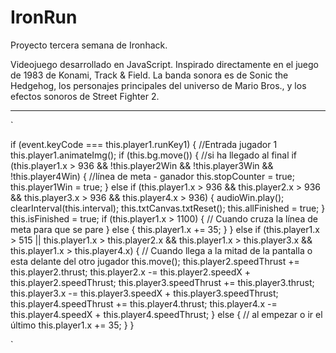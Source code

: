 # IronRun

Proyecto tercera semana de Ironhack.

Videojuego desarrollado en JavaScript. Inspirado directamente en el juego de 1983 de Konami, Track & Field. La banda sonora es de Sonic the Hedgehog, los personajes principales del universo de Mario Bros., y los efectos sonoros de Street Fighter 2.

-------------------------------------------------------------------

`

if (event.keyCode === this.player1.runKey1) { //Entrada jugador 1
      this.player1.animateImg();
      if (this.bg.move()) { //si ha llegado al final
        if (this.player1.x > 936 && !this.player2Win && !this.player3Win && !this.player4Win) { //línea de meta - ganador
          this.stopCounter = true;
          this.player1Win = true;
        } else if (this.player1.x > 936 && this.player2.x > 936 && this.player3.x > 936 && this.player4.x > 936) {
          audioWin.play();
          clearInterval(this.interval);
          this.txtCanvas.txtReset();
          this.allFinished = true;
        }
        this.isFinished = true;
        if (this.player1.x > 1100) { // Cuando cruza la línea de meta para que se pare
        } else {
          this.player1.x += 35;
        }
      } else if (this.player1.x > 515 || this.player1.x > this.player2.x && this.player1.x > this.player3.x &&
        this.player1.x > this.player4.x) {  // Cuando llega a la mitad de la pantalla o esta delante del otro jugador
        this.move();
        this.player2.speedThrust += this.player2.thrust;
        this.player2.x -= this.player2.speedX + this.player2.speedThrust;
        this.player3.speedThrust += this.player3.thrust;
        this.player3.x -= this.player3.speedX + this.player3.speedThrust;
        this.player4.speedThrust += this.player4.thrust;
        this.player4.x -= this.player4.speedX + this.player4.speedThrust;
      } else { // al empezar o ir el último
        this.player1.x += 35;
      }
    }
    
 `
 

